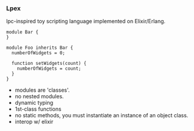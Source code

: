 ### Lpex

lpc-inspired toy scripting language implemented on Elixir/Erlang.

```
module Bar {
}

module Foo inherits Bar {
  numberOfWidgets = 0;

  function setWidgets(count) {
    numberOfWidgets = count;
  }
}
```

- modules are 'classes'.
- no nested modules.
- dynamic typing
- 1st-class functions
- no static methods, you must instantiate an instance of an object class.
- interop w/ elixir
